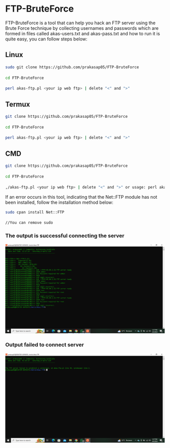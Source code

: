 # FTP-BruteForce
FTP-BruteForce is a tool that can help you hack an FTP server using the Brute Force technique by collecting usernames and passwords which are formed in files called akas-users.txt and akas-pass.txt and how to run it is quite easy, you can follow steps below:

## Linux
```bash
sudo git clone https://github.com/prakasap05/FTP-BruteForce

cd FTP-BruteForce

perl akas-ftp.pl <your ip web ftp> | delete "<" and ">"
```

## Termux
```bash
git clone https://github.com/prakasap05/FTP-BruteForce

cd FTP-BruteForce

perl akas-ftp.pl <your ip web ftp> | delete "<" and ">"
```

## CMD
```bash
git clone https://github.com/prakasap05/FTP-BruteForce

cd FTP-BruteForce

,/akas-ftp.pl <your ip web ftp> | delete "<" and ">" or usage: perl akas-ftp.pl <your ip web ftp>
```

If an error occurs in this tool, indicating that the Net::FTP module has not been installed, follow the installation method below:
```bash
sudo cpan install Net::FTP

//You can remove sudo
```

### The output is successful connecting the server
![LogoProject](https://raw.githubusercontent.com/prakasap05/FTP-BruteForce/main/succes.png)


### Output failed to connect server
![LogoProject](https://raw.githubusercontent.com/prakasap05/FTP-BruteForce/main/error.png)
